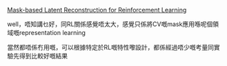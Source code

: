 [Mask-based Latent Reconstruction for Reinforcement Learning](https://openreview.net/forum?id=-zlJOVc580)



well，唔知講乜好，同RL關係感覺唔太大，感覺只係將CV嘅mask應用喺呢個領域嘅representation learning

當然都唔係冇用嘅，可以根據特定於RL嘅特性嚟設計，都係經過唔少嘅考量同實驗先得到比較好嘅結果